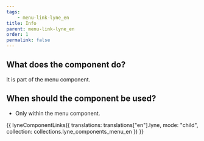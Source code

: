 ```yaml
---
tags: 
    - menu-link-lyne_en
title: Info
parent: menu-link-lyne_en
order: 1
permalink: false
---
```


## What does the component do?
It is part of the menu component.

## When should the component be used?
* Only within the menu component.

{{ lyneComponentLinks({
  translations: translations["en"].lyne,
  mode: "child",
  collection: collections.lyne_components_menu_en
}) }}

